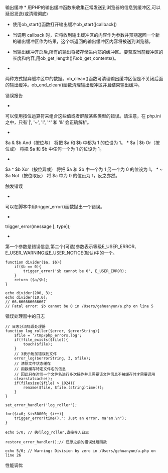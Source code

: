输出缓冲
* 
用PHP的输出缓冲函数来收集正常发送到浏览器的信息到缓冲区,可以延迟发送(或清理彻底)

* 使用ob_start()函数打开输出缓冲ob_start([callback])

* 当调用 callback 时，它将收到输出缓冲区的内容作为参数并预期返回一个新的输出缓冲区作为结果，这个新返回的输出缓冲区内容将被送到浏览器。

* 当输出缓冲开启后,所有的输出将被存储进内部的缓冲区。要获取当前缓冲区的长度和内容,用ob_get_length()和ob_get_contents()。

* 
两种方式抛弃缓冲区中的数据。ob_clean()函数可清理输出缓冲区但是不关闭后面的输出缓冲。ob_end_clean()函数清理输出缓冲区并且结束输出缓冲。

错误报告

* 
可以使用按位运算符来组合这些值或者屏蔽某些类型的错误。请注意，在 php.ini 之中，只有'|', '~', '!', '^' 和 '&' 会正确解析。

* 
$a & $b	And（按位与）	将把 $a 和 $b 中都为 1 的位设为 1。
* 
$a | $b	Or（按位或）	将把 $a 和 $b 中任何一个为 1 的位设为 1。

* 
$a ^ $b	Xor（按位异或）	将把 $a 和 $b 中一个为 1 另一个为 0 的位设为 1。
* 
~ $a	Not（按位取反）	将 $a 中为 0 的位设为 1，反之亦然。

触发错误

* 
可以在脚本中用trigger_error()函数抛出一个错误。

* 
trigger_error(message [, type]);

* 
第一个参数是错误信息,第二个(可选)参数表示等级E_USER_ERROR、E_USER_WARNING或E_USER_NOTICE(默认)中的一个。

```
function divider($a, $b){
    if($b == 0){
        trigger_error('$b cannot be 0', E_USER_ERROR);
    }
    return ($a/$b);
}

echo divider(200, 3);
echo divider(10,0);
// 66.666666666667
// Fatal error: $b cannot be 0 in /Users/gehuanyun/a.php on line 5
```
错误处理器中的日志

```
// 日志分流错误处理器
function log_roller($error, $errorString){
    $file = '/tmp/php_errors.log';
    if(!file_exists($file)){
        touch($file);
    }
    // 3表示附加错误到文件
    error_log($errorString, 3, $file);
    // 清除文件状态缓存
    // 函数缓存特定文件名的信息
    // 因此只在对同一个文件名进行多次操作并且需要该文件信息不被缓存时才需要调用
    clearstatcache();
    if(filesize($file) > 1024){
        rename($file, $file.(string)time());
    }
}

set_error_handler('log_roller');

for($i=0; $i<50000; $i++){
    trigger_error(time().": Just an error, ma'am.\n");
}

echo 5/0; // 执行log_roller,直接写入日志

restore_error_handler();// 还原之前的错误处理函数

echo 5/0; // Warning: Division by zero in /Users/gehuanyun/a.php on line 26 
```
性能调优


